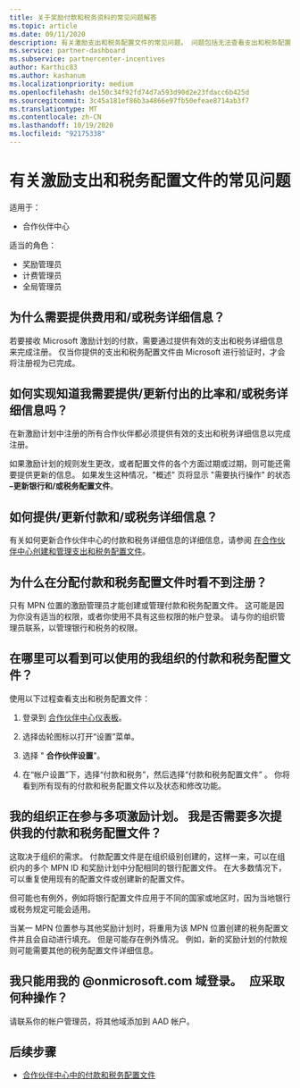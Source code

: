 ```yaml
---
title: 关于奖励付款和税务资料的常见问题解答
ms.topic: article
ms.date: 09/11/2020
description: 有关激励支出和税务配置文件的常见问题。 问题包括无法查看支出和税务配置文件的原因，以及如何处理这些配置文件。
ms.service: partner-dashboard
ms.subservice: partnercenter-incentives
author: Karthic83
ms.author: kashanum
ms.localizationpriority: medium
ms.openlocfilehash: de150c34f92fd74d7a593d90d2e23fdacc6b425d
ms.sourcegitcommit: 3c45a181ef86b3a4866e97fb50efeae8714ab3f7
ms.translationtype: MT
ms.contentlocale: zh-CN
ms.lasthandoff: 10/19/2020
ms.locfileid: "92175338"
---
```

# <a name="frequently-asked-questions-regarding-incentives-payout-and-tax-profiles"></a>有关激励支出和税务配置文件的常见问题

适用于：

- 合作伙伴中心

适当的角色：

- 奖励管理员
- 计费管理员
- 全局管理员

## <a name="why-do-i-need-to-provide-my-payout-andor-tax-details"></a>为什么需要提供费用和/或税务详细信息？

若要接收 Microsoft 激励计划的付款，需要通过提供有效的支出和税务详细信息来完成注册。 仅当你提供的支出和税务配置文件由 Microsoft 进行验证时，才会将注册视为已完成。

## <a name="how-do-i-know-that-i-need-to-provideupdate-my-payout-andor-tax-details"></a>如何实现知道我需要提供/更新付出的比率和/或税务详细信息吗？

在新激励计划中注册的所有合作伙伴都必须提供有效的支出和税务详细信息以完成注册。

如果激励计划的规则发生更改，或者配置文件的各个方面过期或过期，则可能还需要提供更新的信息。 如果发生这种情况，"概述" 页将显示 "需要执行操作" 的状态 **–更新银行和/或税务配置文件**。

## <a name="how-do-i-provide-update-my-payout-and-or-tax-details"></a>如何提供/更新付款和/或税务详细信息？

有关如何更新合作伙伴中心的付款和税务详细信息的详细信息，请参阅 [在合作伙伴中心创建和管理支出和税务配置文件](./incentives-create-and-manage-your-payout-and-tax-profiles.md)。

## <a name="why-dont-i-see-my-enrollments-when-i-go-to-assign-my-payout-and-tax-profile"></a>为什么在分配付款和税务配置文件时看不到注册？

只有 MPN 位置的激励管理员才能创建或管理付款和税务配置文件。 这可能是因为你没有适当的权限，或者你使用不具有这些权限的帐户登录。 请与你的组织管理员联系，以管理银行和税务的权限。

## <a name="where-can-i-see-the-payout-and-tax-profiles-for-my-organization-that-i-can-use"></a>在哪里可以看到可以使用的我组织的付款和税务配置文件？

使用以下过程查看支出和税务配置文件：

1. 登录到 [合作伙伴中心仪表板](https://partner.microsoft.com/dashboard)。

2. 选择齿轮图标以打开“设置”菜单。

3. 选择 " **合作伙伴设置**"。

4. 在“帐户设置”下，选择“付款和税务”，然后选择“付款和税务配置文件”  。 你将看到所有现有的付款和税务配置文件以及状态和修改功能。

## <a name="my-organization-is-participating-in-multiple-incentive-programs-do-i-need-to-provide-my-payment-and-tax-profile-multiple-times"></a>我的组织正在参与多项激励计划。 我是否需要多次提供我的付款和税务配置文件？

这取决于组织的需求。 付款配置文件是在组织级别创建的，这样一来，可以在组织内的多个 MPN ID 和奖励计划中分配相同的银行配置文件。 在大多数情况下，可以重复使用现有的配置文件或创建新的配置文件。

但可能也有例外，例如将银行配置文件应用于不同的国家或地区时，因为当地银行或税务规定可能会适用。

当某一 MPN 位置参与其他奖励计划时，将重用为该 MPN 位置创建的税务配置文件并且会自动进行填充。 但是可能存在例外情况。 例如，新的奖励计划的付款规则可能需要其他的税务配置文件详细信息。  

## <a name="im-only-able-to-sign-in-with-my-onmicrosoftcom-domain-what-should-i-do"></a>我只能用我的 @onmicrosoft.com 域登录。   应采取何种操作？

请联系你的帐户管理员，将其他域添加到 AAD 帐户。

## <a name="next-steps"></a>后续步骤

- [合作伙伴中心中的付款和税务配置文件](incentives-create-and-manage-your-payout-and-tax-profiles.md)